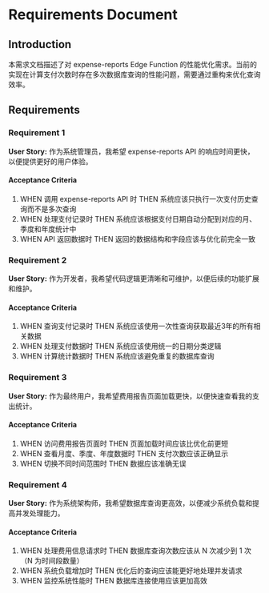 # Requirements Document

## Introduction

本需求文档描述了对 expense-reports Edge Function 的性能优化需求。当前的实现在计算支付次数时存在多次数据库查询的性能问题，需要通过重构来优化查询效率。

## Requirements

### Requirement 1

**User Story:** 作为系统管理员，我希望 expense-reports API 的响应时间更快，以便提供更好的用户体验。

#### Acceptance Criteria

1. WHEN 调用 expense-reports API 时 THEN 系统应该只执行一次支付历史查询而不是多次查询
2. WHEN 处理支付记录时 THEN 系统应该根据支付日期自动分配到对应的月、季度和年度统计中
3. WHEN API 返回数据时 THEN 返回的数据结构和字段应该与优化前完全一致

### Requirement 2

**User Story:** 作为开发者，我希望代码逻辑更清晰和可维护，以便后续的功能扩展和维护。

#### Acceptance Criteria

1. WHEN 查询支付记录时 THEN 系统应该使用一次性查询获取最近3年的所有相关数据
2. WHEN 处理支付数据时 THEN 系统应该使用统一的日期分类逻辑
3. WHEN 计算统计数据时 THEN 系统应该避免重复的数据库查询

### Requirement 3

**User Story:** 作为最终用户，我希望费用报告页面加载更快，以便快速查看我的支出统计。

#### Acceptance Criteria

1. WHEN 访问费用报告页面时 THEN 页面加载时间应该比优化前更短
2. WHEN 查看月度、季度、年度数据时 THEN 支付次数应该正确显示
3. WHEN 切换不同时间范围时 THEN 数据应该准确无误

### Requirement 4

**User Story:** 作为系统架构师，我希望数据库查询更高效，以便减少系统负载和提高并发处理能力。

#### Acceptance Criteria

1. WHEN 处理费用信息请求时 THEN 数据库查询次数应该从 N 次减少到 1 次（N 为时间段数量）
2. WHEN 系统负载增加时 THEN 优化后的查询应该能更好地处理并发请求
3. WHEN 监控系统性能时 THEN 数据库连接使用应该更加高效